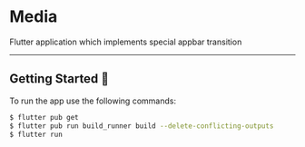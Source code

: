 # Media

Flutter application which implements special appbar transition

---

## Getting Started 🚀

To run the app use the following commands:

```sh
$ flutter pub get
$ flutter pub run build_runner build --delete-conflicting-outputs
$ flutter run
```
